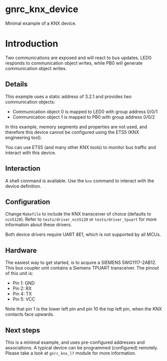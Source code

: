 # gnrc_knx_device
Minimal example of a KNX device.

# Introduction
Two communications are exposed and will react to bus updates. LED0 responds
to communication object writes, while PB0 will generate communication object
writes.

## Details
This example uses a static address of 3.2.1 and provides two communication
objects:

- Communication object 0 is mapped to LED0 with group address 0/0/1
- Communication object 1 is mapped to PB0 with group address 0/0/2

In this example, memory segments and properties are not used, and therefore
this device cannot be configured using the ETS5 (KNX engineering tool).

You can use ETS5 (and many other KNX tools) to monitor bus traffic and interact
with this device.

## Interaction
A shell command is available. Use the `knx` command to interact with the device
definition.

## Configuration
Change `Makefile` to include the KNX transceiver of choice (defaults to
`ncn5120`). Refer to `tests/driver_ncn5120` or `tests/driver_tpuart` for more
information about these drivers.

Both device drivers require UART 8E1, which is not supported by all MCUs.

## Hardware
The easiest way to get started, is to acquire a SIEMENS 5WG1117-2AB12. This
bus coupler unit contains a Siemens TPUART transceiver. The pinout of this unit
is:

* Pin 1: GND
* Pin 2: RX
* Pin 4: TX
* Pin 5: VCC

Note that pin 1 is the lower left pin and pin 10 the top left pin, when the KNX
contacts face upwards.

## Next steps
This is a minimal example, and uses pre-configured addresses and associations.
A typical device can be programmed (configured) remotely. Please take a look at
`gnrc_knx_l7` module for more information.
